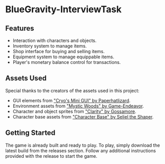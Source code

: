 # BlueGravity-InterviewTask

## Features

- Interaction with characters and objects.
- Inventory system to manage items.
- Shop interface for buying and selling items.
- Equipment system to manage equippable items.
- Player's monetary balance control for transactions.


## Assets Used

Special thanks to the creators of the assets used in this project:

- GUI elements from ["Cryo's Mini GUI" by Paperhatlizard](https://paperhatlizard.itch.io/cryos-mini-gui).
- Environment assets from ["Mystic Woods" by Game-Endeavor](https://game-endeavor.itch.io/mystic-woods).
- Character and object sprites from ["Clarity" by Gossamore](https://gossamore.itch.io/clarity).
- Character base assets from ["Character Base" by Seliel the Shaper](https://seliel-the-shaper.itch.io/character-base).

## Getting Started

The game is already built and ready to play. To play, simply download the latest build from the releases section. Follow any additional instructions provided with the release to start the game.
